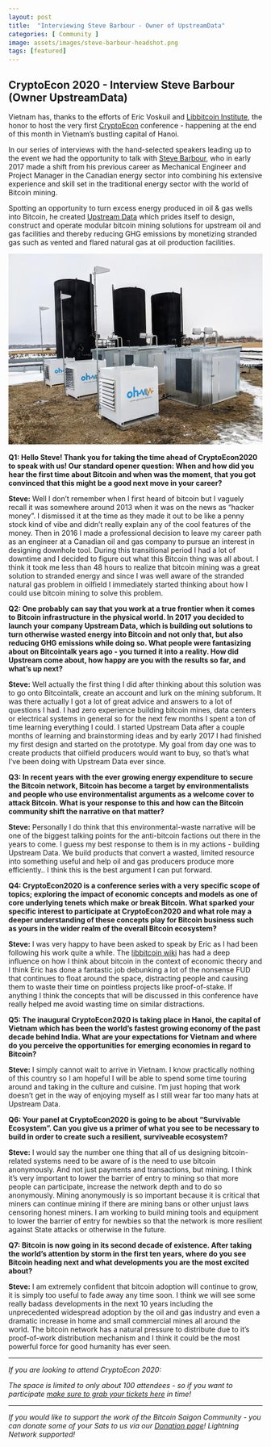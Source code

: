 ```yaml
---
layout: post
title:  "Interviewing Steve Barbour - Owner of UpstreamData"
categories: [ Community ]
image: assets/images/steve-barbour-headshot.png
tags: [featured]
---
```

## CryptoEcon 2020 - Interview Steve Barbour (Owner UpstreamData)

Vietnam has, thanks to the efforts of Eric Voskuil and [Libbitcoin Institute](http://www.libbitcoin.org "Libbitcoin Institute"), the honor to host the very first [CryptoEcon](https://cryptoecon.org/ "CryptoEcon") conference - happening at the end of this month in Vietnam’s bustling capital of Hanoi.

In our series of interviews with the hand-selected speakers leading up to the event we had the opportunity to talk with [Steve Barbour](https://twitter.com/SGBarbour "Steve Barbour"), who in early 2017 made a shift from his previous career as Mechanical Engineer and Project Manager in the Canadian energy sector into combining his extensive experience and skill set in the traditional energy sector with the world of Bitcoin mining.

Spotting an opportunity to turn excess energy produced in oil & gas wells into Bitcoin, he created [Upstream Data](https://www.upstreamdata.ca/ "Upstream Data") which prides itself to design, construct and operate modular bitcoin mining solutions for upstream oil and gas facilities and thereby reducing GHG emissions by monetizing stranded gas such as vented and flared natural gas at oil production facilities.

![Upstream Data](../assets/images/upstreamdata.jpg)

**Q1: Hello Steve! Thank you for taking the time ahead of CryptoEcon2020 to speak with us! Our standard opener question: When and how did you hear the first time about Bitcoin and when was the moment, that you got convinced that this might be a good next move in your career?**

**Steve:** Well I don’t remember when I first heard of bitcoin but I vaguely recall it was somewhere around 2013 when it was on the news as “hacker money”. I dismissed it at the time as they made it out to be like a penny stock kind of vibe and didn’t really explain any of the cool features of the money. Then in 2016 I made a professional decision to leave my career path as an engineer at a Canadian oil and gas company to pursue an interest in designing downhole tool. During this transitional period I had a lot of downtime and  I decided to figure out what this Bitcoin thing was all about. I think it took me less than 48 hours to realize that bitcoin mining was a great solution to stranded energy and since I was well aware of the stranded natural gas problem in oilfield I immediately started thinking about how I could use bitcoin mining to solve this problem.

**Q2: One probably can say that you work at a true frontier when it comes to Bitcoin infrastructure in the physical world. In 2017 you decided to launch your company Upstream Data, which is building out solutions to turn otherwise wasted energy into Bitcoin and not only that, but also reducing GHG emissions while doing so. What people were fantasizing about on Bitcointalk years ago - you turned it into a reality. How did Upstream come about, how happy are you with the results so far, and what’s up next?**

**Steve:** Well actually the first thing I did after thinking about this solution was to go onto Bitcointalk, create an account and lurk on the mining subforum. It was there actually I got a lot of great advice and answers to a lot of questions I had. I had zero experience building bitcoin mines, data centers or electrical systems in general so for the next few months I spent a ton of time learning everything I could. I started Upstream Data after a couple months of learning and brainstorming ideas and by early 2017 I had finished my first design and started on the prototype. My goal from day one was to create products that oilfield producers would want to buy, so that’s what I’ve been doing with Upstream Data ever since.

**Q3: In recent years with the ever growing energy expenditure to secure the Bitcoin network, Bitcoin has become a target by environmentalists and people who use environmentalist arguments as a welcome cover to attack Bitcoin. What is your response to this and how can the Bitcoin community shift the narrative on that matter?**

**Steve:** Personally I do think that this environmental-waste narrative will be one of the biggest talking points for the anti-bitcoin factions out there in the years to come. I guess my best response to them is in my actions - building Upstream Data. We build products that convert a wasted, limited resource into something useful and help oil and gas producers produce more efficiently.. I think this is the best argument I can put forward.

**Q4: CryptoEcon2020 is a conference series with a very specific scope of topics; exploring the impact of economic concepts and models as one of core underlying tenets which make or break Bitcoin. What sparked your specific interest to participate at CryptoEcon2020 and what role may a deeper understanding of these concepts play for Bitcoin business such as yours in the wider realm of the overall Bitcoin ecosystem?**

**Steve:** I was very happy to have been asked to speak by Eric as I had been following his work quite a while. The [libbitcoin wiki](https://github.com/libbitcoin/libbitcoin-system/wiki/Cryptoeconomics "libbitcoin wiki") has had a deep influence on how I think about bitcoin in the context of economic theory and I think Eric has done a fantastic job debunking a lot of the nonsense FUD that continues to float around the space, distracting people and causing them to waste their time on pointless projects like proof-of-stake. If anything I think the concepts that will be discussed in this conference have really helped me avoid wasting time on similar distractions.


**Q5: The inaugural CryptoEcon2020 is taking place in Hanoi, the capital of Vietnam which has been the world’s fastest growing economy of the past decade behind India. What are your expectations for Vietnam and where do you perceive the opportunities for emerging economies in regard to Bitcoin?**

**Steve:** I simply cannot wait to arrive in Vietnam. I know practically nothing of this country so I am hopeful I will be able to spend some time touring around and taking in the culture and cuisine. I’m just hoping that work doesn’t get in the way of enjoying myself as I still wear far too many hats at Upstream Data. 

**Q6: Your panel at CryptoEcon2020 is going to be about “Survivable Ecosystem”. Can you give us a primer of what you see to be necessary to build in order to create such a resilient, surviveable ecosystem?**

**Steve:** I would say the number one thing that all of us designing bitcoin-related systems need to be aware of is the need to use bitcoin anonymously. And not just payments and transactions, but mining. I think it’s very important to lower the barrier of entry to mining so that more people can participate, increase the network depth and to do so anonymously. Mining anonymously is so important because it is critical that miners can continue mining if there are mining bans or other unjust laws censoring honest miners. I am working to build mining tools and equipment to lower the barrier of entry for newbies so that the network is more resilient against State attacks or otherwise in the future.

**Q7: Bitcoin is now going in its second decade of existence. After taking the world’s attention by storm in the first ten years, where do you see Bitcoin heading next and what developments you are the most excited about?**

**Steve:** I am extremely confident that bitcoin adoption will continue to grow, it is simply too useful to fade away any time soon. I think we will see some really badass developments in the next 10 years including the unprecedented widespread adoption by the oil and gas industry and even a dramatic increase in home and small commercial mines all around the world. The bitcoin network has a natural pressure to distribute due to it’s proof-of-work distribution mechanism and I think it could be the most powerful force for good humanity has ever seen.


---

*If you are looking to attend CryptoEcon 2020:*

*The space is limited to only about 100 attendees - so if you want to participate [make sure to grab your tickets here](https://www.eventbrite.com/e/cryptoecon-2020-tickets-84241838607 "make sure to grab your tickets here") in time!*

---

*If you would like to support the work of the Bitcoin Saigon Community - you can donate some of your Sats to us via our [Donation page](http://bitcoinsaigon.org/donate-satoshis "Donation page")! Lightning Network supported!*

